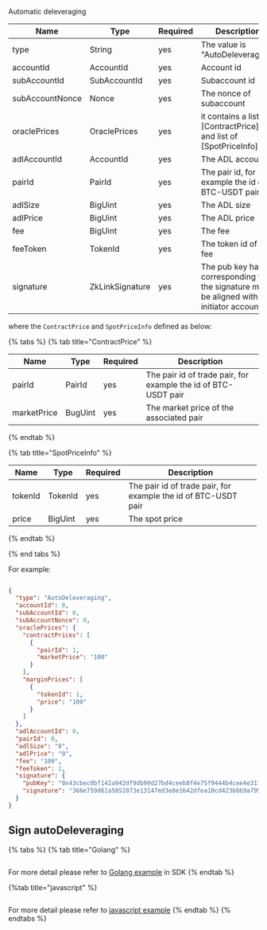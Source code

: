Automatic deleveraging

<table>
<thead><tr><th width="20">Name</th><th width="20">Type</th><th width="10">Required</th><th width="250">Description</th></tr></thead>
<tbody>
<tr><td> type            </td><td>String          </td><td>yes       </td><td>The value is "AutoDeleveraging"                                                              </td><tr>
<tr><td> accountId       </td><td>AccountId       </td><td>yes       </td><td>Account id                                                                                 </td><tr>
<tr><td> subAccountId    </td><td>SubAccountId    </td><td>yes       </td><td>Subaccount id                                                                              </td><tr>
<tr><td> subAccountNonce </td><td>Nonce           </td><td>yes       </td><td>The nonce of subaccount                                                                    </td><tr>
<tr><td> oraclePrices    </td><td>OraclePrices    </td><td>yes       </td><td>it contains a list of [ContractPrice]() and list of [SpotPriceInfo]()                      </td><tr>
<tr><td> adlAccountId    </td><td>AccountId       </td><td>yes       </td><td>The ADL account id                                                                         </td><tr>
<tr><td> pairId          </td><td>PairId          </td><td>yes       </td><td>The pair id, for example the id of BTC-USDT pair                                           </td><tr>
<tr><td> adlSize         </td><td>BigUint         </td><td>yes       </td><td>The ADL size                                                                               </td><tr>
<tr><td> adlPrice        </td><td>BigUint         </td><td>yes       </td><td>The ADL price                                                                              </td><tr>
<tr><td> fee             </td><td>BigUint         </td><td>yes       </td><td>The fee                                                                                    </td><tr>
<tr><td> feeToken        </td><td>TokenId         </td><td>yes       </td><td>The token id of the fee                                                                    </td><tr>
<tr><td> signature       </td><td>ZkLinkSignature </td><td>yes       </td><td>The pub key hash corresponding to the signature must be aligned with the initiator account </td><tr>
</tbody>
</table>


where the `ContractPrice` and `SpotPriceInfo` defined as below:

{% tabs %}
{% tab title="ContractPrice" %}

<table>
<thead><tr><th width="20">Name</th><th width="20">Type</th><th width="10">Required</th><th width="250">Description</th></tr></thead>
<tbody>
<tr><td>pairId</td><td>PairId</td><td>yes</td><td>The pair id of trade pair, for example the id of BTC-USDT pair</td></tr>
<tr><td>marketPrice </td><td>BugUint</td><td>yes</td><td> The market price of the associated pair</td></tr>
</tbody>
</table>

{% endtab %}

{% tab title="SpotPriceInfo" %}

<table>
<thead><tr><th width="20">Name</th><th width="20">Type</th><th width="10">Required</th><th width="250">Description</th></tr></thead>
<tbody>
<tr><td> tokenId     </td><td> TokenId </td><td> yes       </td><td> The pair id of trade pair, for example the id of BTC-USDT pair </td></tr>
<tr><td> price </td><td> BigUint </td><td> yes       </td><td> The spot price                                              </td></tr>
</tbody>
</table>


{% endtab %}

{% end tabs %}

For example:

```json

{
  "type": "AutoDeleveraging",
  "accountId": 0,
  "subAccountId": 0,
  "subAccountNonce": 0,
  "oraclePrices": {
    "contractPrices": [
      {
        "pairId": 1,
        "marketPrice": "100"
      }
    ],
    "marginPrices": [
      {
        "tokenId": 1,
        "price": "100"
      }
    ]
  },
  "adlAccountId": 0,
  "pairId": 0,
  "adlSize": "0",
  "adlPrice": "0",
  "fee": "100",
  "feeToken": 1,
  "signature": {
    "pubKey": "0x43cbec0bf142a942df9db99d27bd4ceeb8f4e75f9444b4cee4e3170965854404",
    "signature": "366e759d61a5052073e13147ed3e8e1642dfea10cd423bbb9a795932a15a4c122fa5e71c35a7d59198fa2d7ed28bb1f44e5c5392049607347855243ddc027d00"
  }
}
```

## Sign autoDeleveraging

{% tabs %}
{% tab title="Golang" %}
```go

```

For more detail please refer to [Golang example](https://github.com/zkLinkProtocol/zklink_sdk/tree/main/examples/Golang) in SDK
{% endtab %}

{%tab title="javascript" %}

```javascript

```

For more detail please refer to [javascript example](https://github.com/zkLinkProtocol/zklink_sdk/tree/main/examples/Javascript)
{% endtab %}
{% endtabs %}
